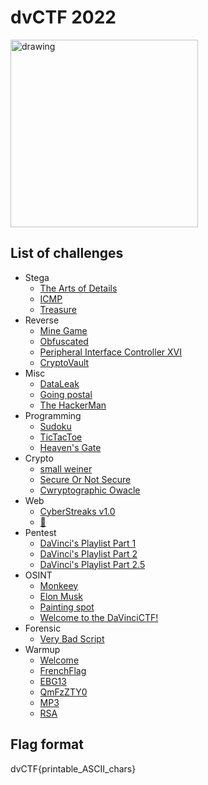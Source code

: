 # dvCTF 2022

<img src="https://user-images.githubusercontent.com/91023285/158800301-27f9b278-b6e5-4fa2-bddc-7fb71cfad2a6.png" alt="drawing" width="300"/>

## List of challenges
- Stega
  - [The Arts of Details](./Steganography/The%20Arts%20of%20Details/) 
  - [ICMP](./Steganography/ICMP/) 
  - [Treasure](./Steganography/Treasure/) 
- Reverse
  - [Mine Game](./Reverse/Mine%20Game/) 
  - [Obfuscated](./Reverse/Obfuscated/) 
  - [Peripheral Interface Controller XVI](./Reverse/Peripheral%20Interface%20Controller%20XVI/) 
  - [CryptoVault](./Reverse/CryptoVault/) 
- Misc
  - [DataLeak](./Misc/DataLeak/)
  - [Going postal](./Misc/Going%20postal/)
  - [The HackerMan](./Misc/The%20HackerMan/)
- Programming
  - [Sudoku](./Programming/Sudoku/) 
  - [TicTacToe](./Programming/TicTacToe/) 
  - [Heaven's Gate](./Programming/quotebook/) 
- Crypto
  - [small weiner](./Crypto/small%20weiner/) 
  - [Secure Or Not Secure](./Crypto/Secure%20Or%20Not%20Secure/) 
  - [Cwryptographic Owacle](./Crypto/Cwryptographic%20Owacle/) 
- Web
  - [CyberStreaks v1.0](./Web/CyberStreak%20v1.0/) 
  - [🎵](./Web/read/) 
- Pentest
  - [DaVinci's Playlist Part 1](./Pentest/janus/) 
  - [DaVinci's Playlist Part 2](./Pentest/all_aboard/)
  - [DaVinci's Playlist Part 2.5](./Pentest/all_aboard/) 
- OSINT
  - [Monkeey](./OSINT/Monkeey/) 
  - [Elon Musk](./OSINT/Elon%20Musk/)
  - [Painting spot](./OSINT/Painting%20spot/) 
  - [Welcome to the DaVinciCTF!](./OSINT/Welcome%20to%20the%20DaVinciCTF!/) 
- Forensic
  - [Very Bad Script](./Forensic/Very%20Ba%20Script/) 
- Warmup
  - [Welcome](./Warmup/Welcome/) 
  - [FrenchFlag](./Warmup/FrenchFlag/)
  - [EBG13](./Warmup/EBG13/) 
  - [QmFzZTY0](./Warmup/QmFzZTY0/)
  - [MP3](./Warmup/MP3/) 
  - [RSA](./Warmup/RSA/) 

## Flag format
dvCTF{printable_ASCII_chars}
